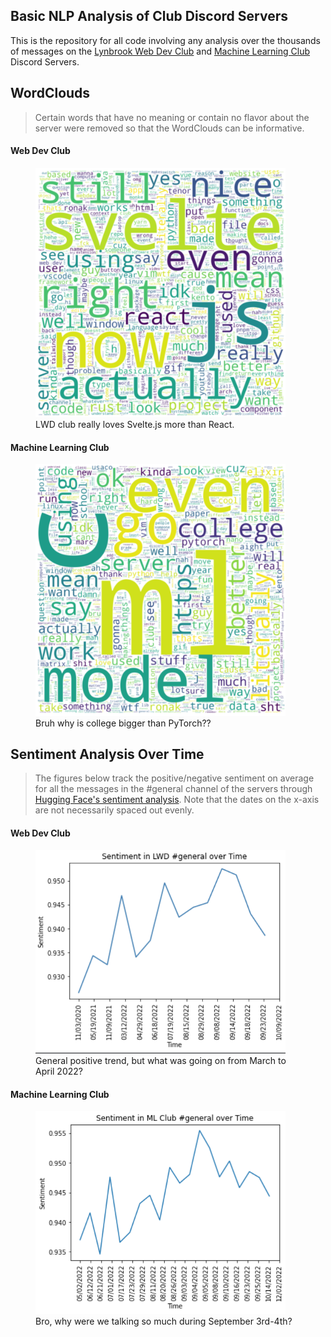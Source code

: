 ## Basic NLP Analysis of Club Discord Servers

This is the repository for all code involving any analysis over the thousands of messages on the [Lynbrook Web Dev Club](https://discord.gg/FWRN5bqq5v) and [Machine Learning Club](https://discord.gg/gVQBu6K6ad) Discord Servers. 

## WordClouds 

> Certain words that have no meaning or contain no flavor about the server were removed so that the WordClouds can be informative. 

#### Web Dev Club 

<figure>
    <img src="./figures/lwd-wordcloud.png" width=400>
    <figcaption> LWD club really loves Svelte.js more than React. </figcaption>
</figure>

#### Machine Learning Club 

<figure>
    <img src="./figures/ml-wordcloud.png" width=400>
    <figcaption> Bruh why is college bigger than PyTorch?? </figcaption>
</figure>

## Sentiment Analysis Over Time

> The figures below track the positive/negative sentiment on average for all the messages in the #general channel of the servers through [Hugging Face's sentiment analysis](https://huggingface.co/distilbert-base-uncased-finetuned-sst-2-english). Note that the dates on the x-axis are not necessarily spaced out evenly. 

#### Web Dev Club
<figure>
    <img src="./figures/lwd-sentiment.png" width=400>
    <figcaption> General positive trend, but what was going on from March to April 2022? </figcaption>
</figure>

#### Machine Learning Club 
<figure>
    <img src="./figures/ml-sentiment.png" width=400>
    <figcaption> Bro, why were we talking so much during September 3rd-4th? </figcaption>
</figure>
